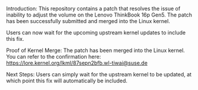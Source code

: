 Introduction:
This repository contains a patch that resolves the issue of inability to adjust the volume on the Lenovo ThinkBook 16p Gen5. The patch has been successfully submitted and merged into the Linux kernel.

Users can now wait for the upcoming upstream kernel updates to include this fix.

Proof of Kernel Merge:
The patch has been merged into the Linux kernel. You can refer to the confirmation here:  https://lore.kernel.org/lkml/87sepn2bfb.wl-tiwai@suse.de

Next Steps:
Users can simply wait for the upstream kernel to be updated, at which point this fix will automatically be included.
